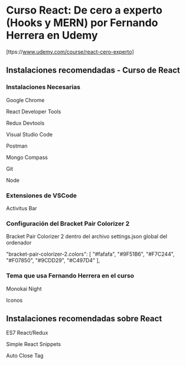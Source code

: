 
# Curso React: De cero a experto (Hooks y MERN) por Fernando Herrera en Udemy

[ttps://www.udemy.com/course/react-cero-experto]

## Instalaciones recomendadas - Curso de React

### Instalaciones Necesarias

Google Chrome

React Developer Tools

Redux Devtools

Visual Studio Code

Postman

Mongo Compass

Git

Node

### Extensiones de VSCode

Activitus Bar

### Configuración del Bracket Pair Colorizer 2

Bracket Pair Colorizer 2 dentro del archivo settings.json global del ordenador

"bracket-pair-colorizer-2.colors": [
    "#fafafa",
    "#9F51B6",
    "#F7C244",
    "#F07850",
    "#9CDD29",
    "#C497D4"
],

### Tema que usa Fernando Herrera en el curso

Monokai Night

Iconos

## Instalaciones recomendadas sobre React

ES7 React/Redux

Simple React Snippets

Auto Close Tag
